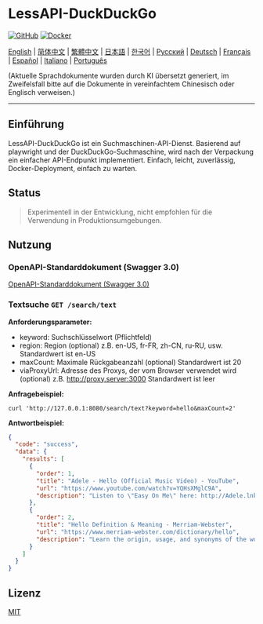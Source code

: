 # LessAPI-DuckDuckGo
[![GitHub](https://img.shields.io/github/license/lessapi-dev/lessapi-duckduckgo?style=for-the-badge)](https://github.com/lessapi-dev/lessapi-duckduckgo)
[![Docker](https://img.shields.io/docker/pulls/lessapi/lessapi-duckduckgo?style=for-the-badge)](https://hub.docker.com/r/lessapi/lessapi-duckduckgo)

[English](./../../README.md) |
[简体中文](./../zhs/README.md) |
[繁體中文](./../zht/README.md) |
[日本語](./../ja/README.md) |
[한국어](./../ko/README.md) |
[Русский](./../ru/README.md) |
[Deutsch](./../de/README.md) |
[Français](./../fr/README.md) |
[Español](./../es/README.md) |
[Italiano](./../it/README.md) |
[Português](./../pt/README.md)

(Aktuelle Sprachdokumente wurden durch KI übersetzt generiert, im Zweifelsfall bitte auf die Dokumente in vereinfachtem
Chinesisch oder Englisch verweisen.)

---

## Einführung

LessAPI-DuckDuckGo ist ein Suchmaschinen-API-Dienst.
Basierend auf playwright und der DuckDuckGo-Suchmaschine, wird nach der Verpackung ein einfacher API-Endpunkt
implementiert.
Einfach, leicht, zuverlässig, Docker-Deployment, einfach zu warten.

## Status

> Experimentell in der Entwicklung, nicht empfohlen für die Verwendung in Produktionsumgebungen.

## Nutzung

### OpenAPI-Standarddokument (Swagger 3.0)

[OpenAPI-Standarddokument (Swagger 3.0)](../../resource/openapi.json)

### Textsuche `GET /search/text`

**Anforderungsparameter:**

- keyword: Suchschlüsselwort (Pflichtfeld)
- region: Region (optional) z.B. en-US, fr-FR, zh-CN, ru-RU, usw. Standardwert ist en-US
- maxCount: Maximale Rückgabeanzahl (optional) Standardwert ist 20
- viaProxyUrl: Adresse des Proxys, der vom Browser verwendet wird (optional) z.B. http://proxy.server:3000 Standardwert
  ist leer

**Anfragebeispiel:**

```shell
curl 'http://127.0.0.1:8080/search/text?keyword=hello&maxCount=2'
```

**Antwortbeispiel:**

```json
{
  "code": "success",
  "data": {
    "results": [
      {
        "order": 1,
        "title": "Adele - Hello (Official Music Video) - YouTube",
        "url": "https://www.youtube.com/watch?v=YQHsXMglC9A",
        "description": "Listen to \"Easy On Me\" here: http://Adele.lnk.to/EOMPre-order Adele's new album \"30\" before its release on November 19: https://www.adele.comShop the \"Adele..."
      },
      {
        "order": 2,
        "title": "Hello Definition & Meaning - Merriam-Webster",
        "url": "https://www.merriam-webster.com/dictionary/hello",
        "description": "Learn the origin, usage, and synonyms of the word hello, an expression or gesture of greeting. See examples of hello in sentences and related words from the dictionary."
      }
    ]
  }
}
```

## Lizenz

[MIT](./../../LICENSE)
